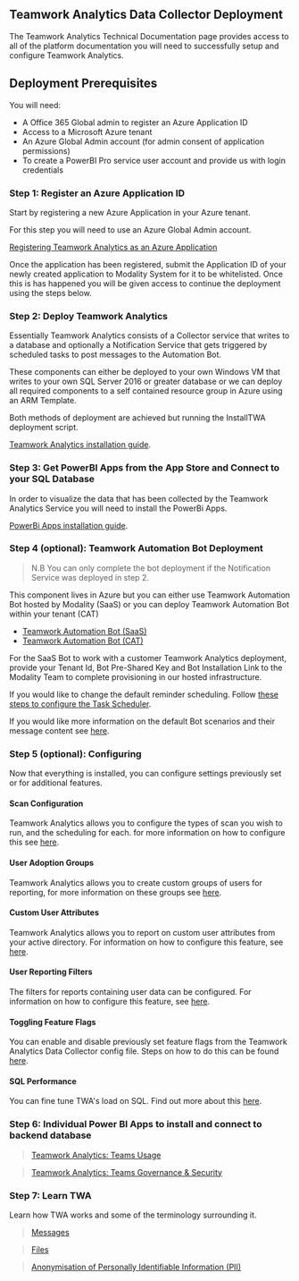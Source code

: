## Teamwork Analytics Data Collector Deployment

The Teamwork Analytics Technical Documentation page provides access to all of the platform documentation you will need to successfully setup and configure Teamwork Analytics.

## Deployment Prerequisites

You will need:

- A Office 365 Global admin to register an Azure Application ID
- Access to a Microsoft Azure tenant
- An Azure Global Admin account (for admin consent of application permissions)
- To create a PowerBI Pro service user account and provide us with login credentials

### Step 1: Register an Azure Application ID

Start by registering a new Azure Application in your Azure tenant. 

For this step you will need to use an Azure Global Admin account. 

[Registering Teamwork Analytics as an Azure Application](registerapplication.md)

Once the application has been registered, submit the Application ID of your newly created application to Modality System for it to be whitelisted. Once this is has happened you will be given access to continue the deployment using the steps below.

### Step 2: Deploy Teamwork Analytics

Essentially Teamwork Analytics consists of a Collector service that writes to a database and optionally a Notification Service that gets triggered by scheduled tasks to post messages to the Automation Bot. 

These components can either be deployed to your own Windows VM that writes to your own SQL Server 2016 or greater database or we can deploy all required components to a self contained resource group in Azure using an ARM Template.

Both methods of deployment are achieved but running the InstallTWA deployment script.

[Teamwork Analytics installation guide](deploytwa.md).

### Step 3: Get PowerBI Apps from the App Store and Connect to your SQL Database

In order to visualize the data that has been collected by the Teamwork Analytics Service you will need to install the PowerBi Apps.

[PowerBi Apps installation guide](PowerBIAppsAdminInstallGuide.md).

### Step 4 (optional): Teamwork Automation Bot Deployment

>N.B You can only complete the bot deployment if the Notification Service was deployed in step 2.

This component lives in Azure but you can either use Teamwork Automation Bot hosted by Modality (SaaS) or you can deploy Teamwork Automation Bot within your tenant (CAT)

- [Teamwork Automation Bot (SaaS)](deployteamsapp.md)
- [Teamwork Automation Bot (CAT)](automation\customerHosted)

For the SaaS Bot to work with a customer Teamwork Analytics deployment, provide your Tenant Id, Bot Pre-Shared Key and Bot Installation Link to the Modality Team to complete provisioning in our hosted infrastructure.

If you would like to change the default reminder scheduling. Follow [these steps to configure the Task Scheduler](NotificationTaskScheduling.md).

If you would like more information on the default Bot scenarios and their message content see [here](BotsContent.md).

### Step 5 (optional): Configuring 

Now that everything is installed, you can configure settings previously set or for additional features.

#### Scan Configuration

Teamwork Analytics allows you to configure the types of scan you wish to run, and the scheduling for each. for more information on how to configure this see [here](scan-configuration.md).

#### User Adoption Groups

Teamwork Analytics allows you to create custom groups of users for reporting, for more information on these groups see [here](UserAdoptionGroups.md).

#### Custom User Attributes

Teamwork Analytics allows you to report on custom user attributes from your active directory. For information on how to configure this feature, see [here](CustomUserAttributes.md).

#### User Reporting Filters

The filters for reports containing user data can be configured. For information on how to configure this feature, see [here](user-reporting-filters.md).

#### Toggling Feature Flags

You can enable and disable previously set feature flags from the Teamwork Analytics Data Collector config file. Steps on how to do this can be found [here](ChangingFeatureFlags.md).

#### SQL Performance
You can fine tune TWA's load on SQL. Find out more about this [here](sql-performance.md).

### Step 6: Individual Power BI Apps to install and connect to backend database
>[Teamwork Analytics: Teams Usage](ModalityTeamsUsage.md)

>[Teamwork Analytics: Teams Governance & Security](ModalityTeamsGovernanceAndSecurity.md)

### Step 7: Learn TWA
Learn how TWA works and some of the terminology surrounding it.
>[Messages](messages.md)

>[Files](files.md)

>[Anonymisation of Personally Identifiable Information (PII)](Anonymisation.md)